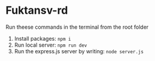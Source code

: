 # Fuktansv-rd
Run theese commands in the terminal from the root folder
1. Install packages: ```npm i```
2. Run local server: ```npm run dev```
3. Run the express.js server by writing: ```node server.js```
